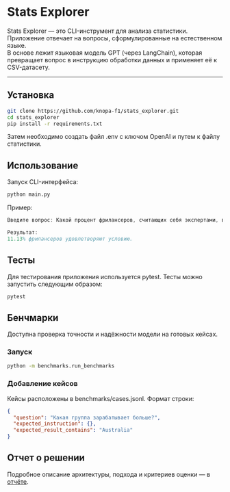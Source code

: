 # Stats Explorer

Stats Explorer — это CLI-инструмент для анализа статистики. Приложение отвечает на вопросы, сформулированные на
естественном языке.  
В основе лежит языковая модель GPT (через LangChain), которая превращает вопрос в инструкцию обработки данных и
применяет её к CSV-датасету.

---

## Установка

```bash
git clone https://github.com/knopa-f1/stats_explorer.git
cd stats_explorer
pip install -r requirements.txt
```

Затем необходимо создать файл .env с ключом OpenAI и путем к файлу статистики.

## Использование

Запуск CLI-интерфейса:

```bash
python main.py
```

Пример:

```matlab
Введите вопрос: Какой процент фрилансеров, считающих себя экспертами, выполнил менее 100 проектов?

Результат:
11.13% фрилансеров удовлетворяют условию.
```

## Тесты

Для тестирования приложения используется pytest. Тесты можно запустить следующим образом:

```bash
pytest
```

## Бенчмарки

Доступна проверка точности и надёжности модели на готовых кейсах.

### Запуск

```bash
python -m benchmarks.run_benchmarks
```

### Добавление кейсов

Кейсы расположены в benchmarks/cases.jsonl. Формат строки:

```json
{
  "question": "Какая группа зарабатывает больше?",
  "expected_instruction": {},
  "expected_result_contains": "Australia"
}
```

## Отчет о решении
Подробное описание архитектуры, подхода и критериев оценки — в [отчёте](report.md).



